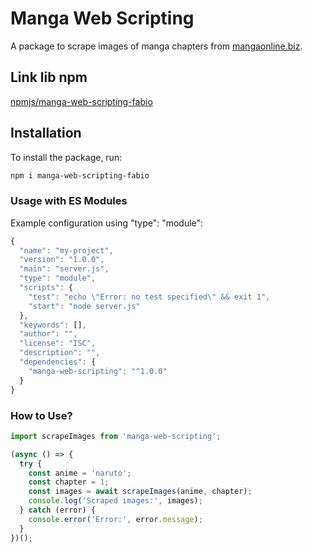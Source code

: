 # Manga Web Scripting

A package to scrape images of manga chapters from [mangaonline.biz](https://mangaonline.biz).

## Link lib npm
[npmjs/manga-web-scripting-fabio](https://www.npmjs.com/package/manga-web-scripting-fabio)

## Installation

To install the package, run:

```bash
npm i manga-web-scripting-fabio
```

### Usage with ES Modules
Example configuration using "type": "module":
```js
{
  "name": "my-project",
  "version": "1.0.0",
  "main": "server.js",
  "type": "module",
  "scripts": {
    "test": "echo \"Error: no test specified\" && exit 1",
    "start": "node server.js"
  },
  "keywords": [],
  "author": "",
  "license": "ISC",
  "description": "",
  "dependencies": {
    "manga-web-scripting": "^1.0.0"
  }
}

```

### How to Use?
``` js
import scrapeImages from 'manga-web-scripting';

(async () => {
  try {
    const anime = 'naruto';
    const chapter = 1;
    const images = await scrapeImages(anime, chapter);
    console.log('Scraped images:', images);
  } catch (error) {
    console.error('Error:', error.message);
  }
})();
```